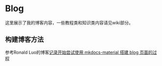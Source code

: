 # Blog

这里展示了我的博客内容，一些教程类和知识类内容请见wiki部分。

## 构建博客方法
参考Ronald Luo的博客[记录开始尝试使用 mkdocs-material 搭建 blog 页面的过程](https://ronaldln.github.io/MyPamphlet-Blog/2023/09/13/mkdocs-material-blog/?h=mkdoc)
<br>
<br>

